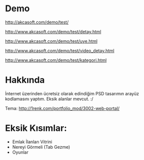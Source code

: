 # Demo
http://akcasoft.com/demo/test/

http://www.akcasoft.com/demo/test/detay.html

http://www.akcasoft.com/demo/test/uye.html

http://www.akcasoft.com/demo/test/video_detay.html

http://www.akcasoft.com/demo/test/kategori.html

# Hakkında
İnternet üzerinden ücretsiz olarak edindiğim PSD tasarımın arayüz kodlamasını yaptım. Eksik alanlar mevcut. :/

Tema: http://1renk.com/portfolio_mod/3002-web-portal/

# Eksik Kısımlar:
  - Emlak İlanları Vitrini
  - Nereyi Görmeli (Tab Gezme)
  - Oyunlar
